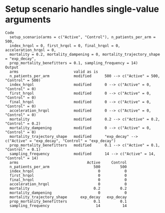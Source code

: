 # Setup scenario handles single-value arguments

    Code
      setup_scenario(arms = c("Active", "Control"), n_patients_per_arm = 500,
      index_hrqol = 0, first_hrqol = 0, final_hrqol = 0, acceleration_hrqol = 0,
      mortality = 0.2, mortality_dampening = 0, mortality_trajectory_shape = "exp_decay",
      prop_mortality_benefitters = 0.1, sampling_frequency = 14)
    Output
      arms                         valid as is      
      n_patients_per_arm           modified      500 --> c("Active" = 500, "Control" = 500)   
      index_hrqol                  modified      0 --> c("Active" = 0, "Control" = 0)   
      first_hrqol                  modified      0 --> c("Active" = 0, "Control" = 0)   
      final_hrqol                  modified      0 --> c("Active" = 0, "Control" = 0)   
      acceleration_hrqol           modified      0 --> c("Active" = 0, "Control" = 0)   
      mortality                    modified      0.2 --> c("Active" = 0.2, "Control" = 0.2)   
      mortality_dampening          modified      0 --> c("Active" = 0, "Control" = 0)   
      mortality_trajectory_shape   modified      "exp_decay" --> c("Active" = "exp_decay", "Control" = "exp_decay")   
      prop_mortality_benefitters   modified      0.1 --> c("Active" = 0.1, "Control" = 0.1)   
      sampling_frequency           modified      14 --> c("Active" = 14, "Control" = 14)   
      arms                               Active     Control
      n_patients_per_arm                    500         500
      index_hrqol                             0           0
      first_hrqol                             0           0
      final_hrqol                             0           0
      acceleration_hrqol                      0           0
      mortality                             0.2         0.2
      mortality_dampening                     0           0
      mortality_trajectory_shape      exp_decay   exp_decay
      prop_mortality_benefitters            0.1         0.1
      sampling_frequency                     14          14

